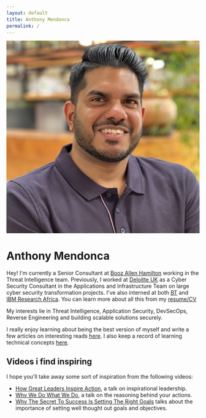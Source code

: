```yaml
---
layout: default
title: Anthony Mendonca
permalink: /
---
```


<img class="right" src="/images/profile-pic.jpg" alt="Anthony in Nairobi" title="Anthony in sunny Nairobi" />


# Anthony Mendonca

Hey! I'm currently a Senior Consultant at [Booz Allen Hamilton](https://www.boozallen.com/) working in the Threat Intelligence team. Previously, I worked at [Deloitte UK](https://www2.deloitte.com/uk) as a Cyber Security Consultant in the Applications and Infrastructure Team on large cyber security transformation projects. I've also interned at both [BT](https://www.bt.com/) and [IBM Research Africa](https://research.ibm.com/labs/africa/). You can learn more about all this from my [resume/CV](/cv/)

My interests lie in Threat Intelligence, Application Security, DevSecOps, Reverse Engineering and building scalable solutions securely.

I really enjoy learning about being the best version of myself and write a few articles on interesting reads [here](/non-tech-learning/). I also keep a record of learning technical concepts [here](/tech-learning/).


## Videos i find inspiring

I hope you'll take away some sort of inspiration from the following videos:

* [How Great Leaders Inspire Action](https://www.ted.com/talks/simon_sinek_how_great_leaders_inspire_action?language=en), a talk on inspirational leadership.
* [Why We Do What We Do](https://www.ted.com/talks/tony_robbins_why_we_do_what_we_do), a talk on the reasoning behind your actions.
* [Why The Secret To Success Is Setting The Right Goals](https://www.ted.com/talks/john_doerr_why_the_secret_to_success_is_setting_the_right_goals) talks about the importance of setting well thought out goals and objectives.
